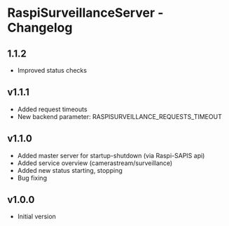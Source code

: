 # RaspiSurveillanceServer - Changelog

## 1.1.2

- Improved status checks

## v1.1.1

- Added request timeouts
- New backend parameter: RASPISURVEILLANCE_REQUESTS_TIMEOUT

## v1.1.0

- Added master server for startup-shutdown (via Raspi-SAPIS api)
- Added service overview (camerastream/surveillance)
- Added new status starting, stopping
- Bug fixing

## v1.0.0

- Initial version
